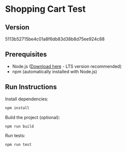 # Shopping Cart Test

## Version

5113b52715be4c01a8f6db83d38b8d75ee924c88

## Prerequisites

-   Node.js ([Download here](https://nodejs.org/) - LTS version recommended)
-   npm (automatically installed with Node.js)

## Run Instructions

Install dependencies:

```bash
npm install
```

Build the project (optional):

```bash
npm run build
```

Run tests:

```bash
npm run test
```
